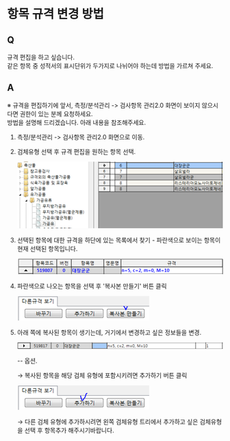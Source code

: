 # 항목 규격 변경 방법

## Q

규격 편집을 하고 싶습니다.  
같은 항목 중 성적서의 표시단위가 두가지로 나뉘어야 하는데 방법을 가르쳐 주세요.

## A

※ 규격을 편집하기에 앞서, 측정/분석관리 -&gt; 검사항목 관리2.0 화면이 보이지 않으시다면 권한이 있는 분께 요청하세요.  
방법을 설명해 드리겠습니다. 아래 내용을 참조해주세요.

1. 측정/분석관리 -&gt; 검사항목 관리2.0 화면으로 이동.  
2. 검체유형 선택 후 규격 편집을 원하는 항목 선택.  

   ![](../.gitbook/assets/01-_%20%2811%29.png)

3. 선택된 항목에 대한 규격을 하단에 있는 목록에서 찾기 - 파란색으로 보이는 항목이 현재 선택된 항목입니다.  

   ![](../.gitbook/assets/02%20%2853%29.png)

4. 파란색으로 나오는 항목을 선택 후 '복사본 만들기' 버튼 클릭  

   ![](../.gitbook/assets/03%20%2830%29.png)

5. 아래 쪽에 복사된 항목이 생기는데, 거기에서 변경하고 싶은 정보들을 변경.  

   ![](../.gitbook/assets/04-_-_%20%283%29.png)

   -- 옵션.  

   → 복사된 항목을 해당 검체 유형에 포함시키려면 추가하기 버튼 클릭  

   ![](../.gitbook/assets/05-_%20%282%29.png)

   → 다른 검체 유형에 추가하시려면 왼쪽 검체유형 트리에서 추가하고 싶은 검체유형을 선택 후 항목추가 해주시기바랍니다.

